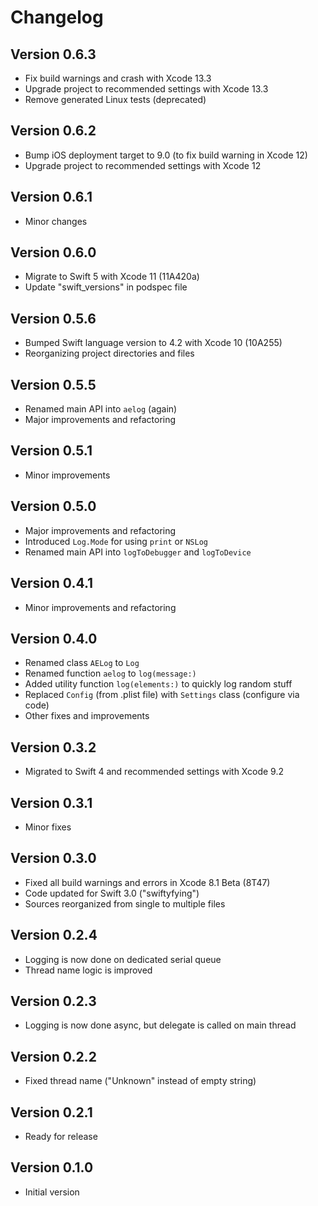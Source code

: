 # Changelog

## Version 0.6.3
- Fix build warnings and crash with Xcode 13.3
- Upgrade project to recommended settings with Xcode 13.3
- Remove generated Linux tests (deprecated)

## Version 0.6.2
- Bump iOS deployment target to 9.0 (to fix build warning in Xcode 12)
- Upgrade project to recommended settings with Xcode 12

## Version 0.6.1
- Minor changes

## Version 0.6.0
- Migrate to Swift 5 with Xcode 11 (11A420a)
- Update "swift_versions" in podspec file

## Version 0.5.6
- Bumped Swift language version to 4.2 with Xcode 10 (10A255)
- Reorganizing project directories and files

## Version 0.5.5
- Renamed main API into `aelog` (again)
- Major improvements and refactoring

## Version 0.5.1
- Minor improvements

## Version 0.5.0
- Major improvements and refactoring
- Introduced `Log.Mode` for using `print` or `NSLog`
- Renamed main API into `logToDebugger` and `logToDevice`

## Version 0.4.1
- Minor improvements and refactoring

## Version 0.4.0
- Renamed class `AELog` to `Log`
- Renamed function `aelog` to `log(message:)`
- Added utility function `log(elements:)` to quickly log random stuff
- Replaced `Config` (from .plist file) with `Settings` class (configure via code)
- Other fixes and improvements

## Version 0.3.2
- Migrated to Swift 4 and recommended settings with Xcode 9.2

## Version 0.3.1
- Minor fixes

## Version 0.3.0
- Fixed all build warnings and errors in Xcode 8.1 Beta (8T47)
- Code updated for Swift 3.0 ("swiftyfying")
- Sources reorganized from single to multiple files

## Version 0.2.4
- Logging is now done on dedicated serial queue
- Thread name logic is improved

## Version 0.2.3
- Logging is now done async, but delegate is called on main thread

## Version 0.2.2
- Fixed thread name ("Unknown" instead of empty string)

## Version 0.2.1
- Ready for release

## Version 0.1.0
- Initial version
